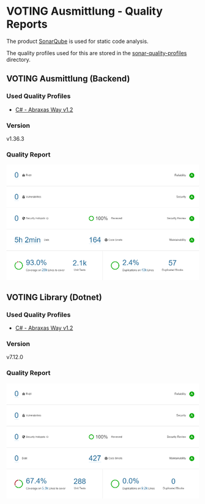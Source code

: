 # VOTING Ausmittlung - Quality Reports

The product [SonarQube](https://www.sonarqube.org/) is used for static code analysis.

The quality profiles used for this are stored in the [sonar-quality-profiles](./sonar-quality-profiles/) directory.

## VOTING Ausmittlung (Backend)

### Used Quality Profiles

- [C# - Abraxas Way v1.2](./sonar-quality-profiles/CSharp%20Quality%20Profile%20-%20Abraxas%20v1.2.xml)

### Version

v1.36.3

### Quality Report

![SonarQube Report - VOTING Ausmittlung Service](SonarQube%20Report%20-%20VOTING%20Ausmittlung%20Service.png)

## VOTING Library (Dotnet)

### Used Quality Profiles

- [C# - Abraxas Way v1.2](./sonar-quality-profiles/CSharp%20Quality%20Profile%20-%20Abraxas%20v1.2.xml)

### Version

v7.12.0

### Quality Report

![SonarQube Report - VOTING Library Dotnet](./SonarQube%20Report%20-%20VOTING%20Library%20Dotnet.png)
